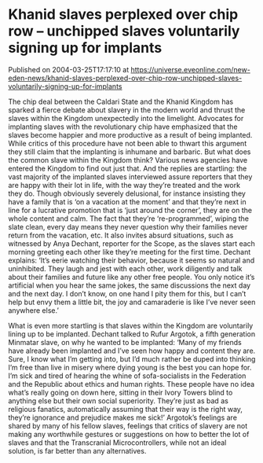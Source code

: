 # Khanid slaves perplexed over chip row – unchipped slaves voluntarily signing up for implants
Published on 2004-03-25T17:17:10 at https://universe.eveonline.com/new-eden-news/khanid-slaves-perplexed-over-chip-row-unchipped-slaves-voluntarily-signing-up-for-implants

The chip deal between the Caldari State and the Khanid Kingdom has sparked a fierce debate about slavery in the modern world and thrust the slaves within the Kingdom unexpectedly into the limelight. Advocates for implanting slaves with the revolutionary chip have emphasized that the slaves become happier and more productive as a result of being implanted. While critics of this procedure have not been able to thwart this argument they still claim that the implanting is inhumane and barbaric. But what does the common slave within the Kingdom think? Various news agencies have entered the Kingdom to find out just that. And the replies are startling: the vast majority of the implanted slaves interviewed assure reporters that they are happy with their lot in life, with the way they’re treated and the work they do. Though obviously severely delusional, for instance insisting they have a family that is ‘on a vacation at the moment’ and that they’re next in line for a lucrative promotion that is ‘just around the corner’, they are on the whole content and calm. The fact that they’re ‘re-programmed’, wiping the slate clean, every day means they never question why their families never return from the vacation, etc. It also invites absurd situations, such as witnessed by Anya Dechant, reporter for the Scope, as the slaves start each morning greeting each other like they’re meeting for the first time. Dechant explains: ‘It’s eerie watching their behavior, because it seems so natural and uninhibited. They laugh and jest with each other, work diligently and talk about their families and future like any other free people. You only notice it’s artificial when you hear the same jokes, the same discussions the next day and the next day. I don’t know, on one hand I pity them for this, but I can’t help but envy them a little bit, the joy and camaraderie is like I’ve never seen anywhere else.’  
  
What is even more startling is that slaves within the Kingdom are voluntarily lining up to be implanted. Dechant talked to Rufur Argotok, a fifth generation Minmatar slave, on why he wanted to be implanted: ‘Many of my friends have already been implanted and I’ve seen how happy and content they are. Sure, I know what I’m getting into, but I’d much rather be duped into thinking I’m free than live in misery where dying young is the best you can hope for. I’m sick and tired of hearing the whine of sofa-socialists in the Federation and the Republic about ethics and human rights. These people have no idea what’s really going on down here, sitting in their Ivory Towers blind to anything else but their own social superiority. They’re just as bad as religious fanatics, automatically assuming that their way is the right way, they’re ignorance and prejudice makes me sick!’ Argotok’s feelings are shared by many of his fellow slaves, feelings that critics of slavery are not making any worthwhile gestures or suggestions on how to better the lot of slaves and that the Transcranial Microcontrollers, while not an ideal solution, is far better than any alternatives.

